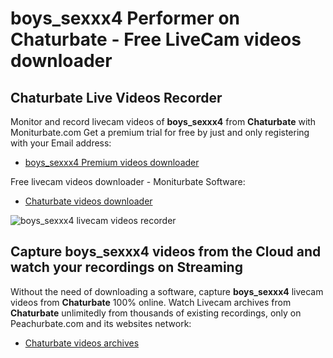 # boys_sexxx4 Performer on Chaturbate - Free LiveCam videos downloader

## Chaturbate Live Videos Recorder

Monitor and record livecam videos of **boys_sexxx4** from **Chaturbate** with Moniturbate.com
Get a premium trial for free by just and only registering with your Email address:
* [boys_sexxx4 Premium videos downloader](https://moniturbate.com/request-demo-licence-key.html)

Free livecam videos downloader - Moniturbate Software:
* [Chaturbate videos downloader](https://moniturbate.com/moniturbate-download-software.html)

![boys_sexxx4 livecam videos recorder](https://peachurnet.com/templates/moniturbate-software.png)


## Capture boys_sexxx4 videos from the Cloud and watch your recordings on Streaming

Without the need of downloading a software, capture **boys_sexxx4** livecam videos from **Chaturbate** 100% online.
Watch Livecam archives from **Chaturbate** unlimitedly from thousands of existing recordings, only on Peachurbate.com and its websites network:
* [Chaturbate videos archives](https://peachurnet.com/)